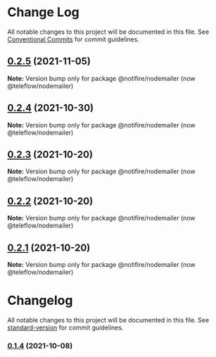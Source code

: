 # Change Log

All notable changes to this project will be documented in this file.
See [Conventional Commits](https://conventionalcommits.org) for commit guidelines.

## [0.2.5](https://github.com/novuhq/nodemailer/compare/v0.2.4...v0.2.5) (2021-11-05)

**Note:** Version bump only for package @notifire/nodemailer (now @teleflow/nodemailer)

## [0.2.4](https://github.com/novuhq/nodemailer/compare/v0.2.3...v0.2.4) (2021-10-30)

**Note:** Version bump only for package @notifire/nodemailer (now @teleflow/nodemailer)

## [0.2.3](https://github.com/novuhq/nodemailer/compare/v0.2.2...v0.2.3) (2021-10-20)

**Note:** Version bump only for package @notifire/nodemailer (now @teleflow/nodemailer)

## [0.2.2](https://github.com/novuhq/nodemailer/compare/v0.1.4...v0.2.2) (2021-10-20)

**Note:** Version bump only for package @notifire/nodemailer (now @teleflow/nodemailer)

## [0.2.1](https://github.com/novuhq/nodemailer/compare/v0.1.4...v0.2.1) (2021-10-20)

**Note:** Version bump only for package @notifire/nodemailer (now @teleflow/nodemailer)

# Changelog

All notable changes to this project will be documented in this file. See [standard-version](https://github.com/conventional-changelog/standard-version) for commit guidelines.

### [0.1.4](https://github.com/novuhq/nodemailer/compare/v0.1.5...v0.1.4) (2021-10-08)
